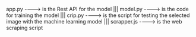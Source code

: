 app.py ----> is the Rest API for the model |||
model.py ----> is the code for training the model |||
crip.py ----> is the script for testing the selected image with the machine learning model |||
scrapper.js ----> is the web scraping script
